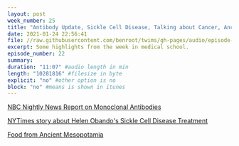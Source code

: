 ```yaml
---
layout: post
week_number: 25
title: "Antibody Update, Sickle Cell Disease, Talking about Cancer, Ancient Mesopotamian Medicine"
date: 2021-01-24 22:56:41
file: //raw.githubusercontent.com/benroot/twims/gh-pages/audio/episode-22.mp3
excerpt: Some highlights from the week in medical school.
episode_number: 22
summary: 
duration: "11:07" #audio length in min
length: "10281816" #filesize in byte
explicit: "no" #other option is no
block: "no" #means is shown in itunes
---
```

[NBC Nightly News Report on Monoclonal Antibodies](https://www.nbcnews.com/nightly-news/video/monoclonal-antibodies-going-unused-in-fight-against-covid-99818565783)

[NYTimes story about Helen Obando's Sickle Cell Disease Treatment](https://www.nytimes.com/2020/01/10/the-weekly/sickle-cell-dna-reset.html)

[Food from Ancient Mesopotamia](https://news.yale.edu/2018/06/14/what-did-ancient-babylonians-eat-yale-harvard-team-tested-their-recipes)
